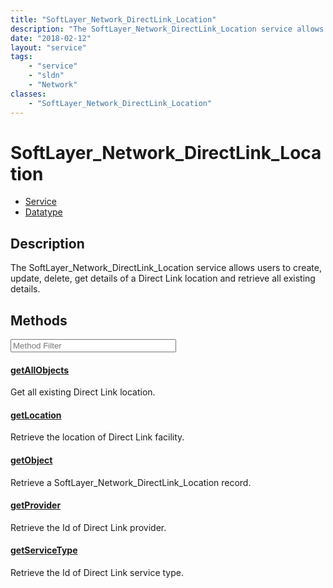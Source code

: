 ```yaml
---
title: "SoftLayer_Network_DirectLink_Location"
description: "The SoftLayer_Network_DirectLink_Location service allows users to create, update, delete, get details of a Direct Link l... "
date: "2018-02-12"
layout: "service"
tags:
    - "service"
    - "sldn"
    - "Network"
classes:
    - "SoftLayer_Network_DirectLink_Location"
---
```

# SoftLayer_Network_DirectLink_Location
<div id='service-datatype'>
    <ul id='sldn-reference-tabs'>
    <li id='service'> <a href='/reference/services/SoftLayer_Network_DirectLink_Location' >Service</a></li>    <li id='datatype'> <a href='/reference/datatypes/SoftLayer_Network_DirectLink_Location' >Datatype</a></li>
    </ul>
</div>

## Description


The SoftLayer_Network_DirectLink_Location service allows users to create, update, delete, get details of a Direct Link location and retrieve all existing details. 



        
<div id="properties" class="content service-content">

## Methods

<div class="view-filters">
    <div class="clearfix">
        <div class="search-input-box">
            <input placeholder="Method Filter" onkeyup="titleSearch(inputId='edit-combine', divId='method-div', elementClass='method-row')" 
                type="text" id="edit-combine" value="" size="30" maxlength="128" class="form-text">
        </div>
    </div>
</div>

<div id="method-div">

<div class="method-row">

#### [getAllObjects](/reference/services/SoftLayer_Network_DirectLink_Location/getAllObjects)
Get all existing Direct Link location. 

</div>

<div class="method-row">

#### [getLocation](/reference/services/SoftLayer_Network_DirectLink_Location/getLocation)
Retrieve the location of Direct Link facility.

</div>

<div class="method-row">

#### [getObject](/reference/services/SoftLayer_Network_DirectLink_Location/getObject)
Retrieve a SoftLayer_Network_DirectLink_Location record.

</div>

<div class="method-row">

#### [getProvider](/reference/services/SoftLayer_Network_DirectLink_Location/getProvider)
Retrieve the Id of Direct Link provider.

</div>

<div class="method-row">

#### [getServiceType](/reference/services/SoftLayer_Network_DirectLink_Location/getServiceType)
Retrieve the Id of Direct Link service type.

</div>
</div>

</div>

